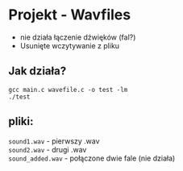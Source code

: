 # Projekt - Wavfiles
* nie działa łączenie dźwięków (fal?)
* Usunięte wczytywanie z pliku
## Jak działa?
```
gcc main.c wavefile.c -o test -lm
./test
```
## pliki:
```sound1.wav``` - pierwszy .wav<br>
```sound2.wav``` - drugi .wav<br>
```sound_added.wav``` - połączone dwie fale (nie działa)<br>
